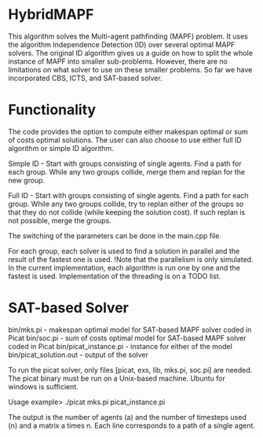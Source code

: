 # HybridMAPF
This algorithm solves the Multi-agent pathfinding (MAPF) problem. It uses the algorithm Independence Detection (ID) over several optimal MAPF solvers. The original ID algorithm gives us a guide on how to split the whole instance of MAPF into smaller sub-problems. However, there are no limitations on what solver to use on these smaller problems. So far we have incorporated CBS, ICTS, and SAT-based solver.

# Functionality
The code provides the option to compute either makespan optimal or sum of costs optimal solutions. The user can also choose to use either full ID algorithm or simple ID algorithm.

Simple ID - Start with groups consisting of single agents. Find a path for each group. While any two groups collide, merge them and replan for the new group.

Full ID - Start with groups consisting of single agents. Find a path for each group. While any two groups collide, try to replan either of the groups so that they do not collide (while keeping the solution cost). If such replan is not possible, merge the groups.

The switching of the parameters can be done in the main.cpp file.

For each group, each solver is used to find a solution in parallel and the result of the fastest one is used. !Note that the parallelism is only simulated. In the current implementation, each algorithm is run one by one and the fastest is used. Implementation of the threading is on a TODO list.

# SAT-based Solver
bin/mks.pi - makespan optimal model for SAT-based MAPF solver coded in Picat
bin/soc.pi - sum of costs optimal model for SAT-based MAPF solver coded in Picat
bin/picat_instance.pi - instance for either of the model
bin/picat_solution.out - output of the solver

To run the picat solver, only files [picat, exs, lib, mks.pi, soc.pi] are needed. The picat binary must be run on a Unix-based machine. Ubuntu for windows is sufficient.

Usage example> ./picat mks.pi picat_instance.pi

The output is the number of agents (a) and the number of timesteps used (n) and a matrix a times n. Each line corresponds to a path of a single agent.
